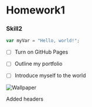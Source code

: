 # Homework1
### Skill2

``` javascript
var myVar = "Hello, world!";
```
- [ ] Turn on GitHub Pages
- [ ] Outline my portfolio
- [ ] Introduce myself to the world



![Wallpaper](https://github.com/Rohanmr3/skills-communicate-using-markdown/assets/143557050/a7029dd5-2f8b-40ce-9229-b9af81b90cc4)



Added headers
